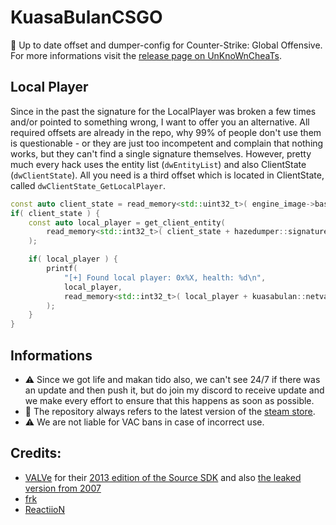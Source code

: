 # KuasaBulanCSGO

🚀 Up to date offset and dumper-config for Counter-Strike: Global Offensive. For more informations visit the [release page on UnKnoWnCheaTs](https://www.unknowncheats.me/forum/counterstrike-global-offensive/169351-haze-dumper-json-config-based-offset-dumper.html).

## Local Player
Since in the past the signature for the LocalPlayer was broken a few times and/or pointed to something wrong, I want to offer you an alternative.
All required offsets are already in the repo, why 99% of people don't use them is questionable - or they are just too incompetent and complain
that nothing works, but they can't find a single signature themselves. However, pretty much every hack uses the entity list (`dwEntityList`)
and also ClientState (`dwClientState`). All you need is a third offset which is located in ClientState, called `dwClientState_GetLocalPlayer`.

```C++
const auto client_state = read_memory<std::uint32_t>( engine_image->base + kuasabulan::signatures::dwClientState );
if( client_state ) {
    const auto local_player = get_client_entity( 
        read_memory<std::int32_t>( client_state + hazedumper::signatures::dwClientState_GetLocalPlayer )
    );

    if( local_player ) {
        printf(
            "[+] Found local player: 0x%X, health: %d\n",
            local_player,
            read_memory<std::int32_t>( local_player + kuasabulan::netvars::m_iHealth )
        );
    }
}
```

## Informations

- ⚠️ Since we got life and makan tido also, we can't see 24/7 if there was an update and then push it, but do join my discord to receive update and we make every effort to ensure that this happens as soon as possible.
- 🔫 The repository always refers to the latest version of the [steam store](http://store.steampowered.com/app/730/CounterStrike_Global_Offensive).
- ⚠️ We are not liable for VAC bans in case of incorrect use.

## Credits:

- [VALVe](https://github.com/ValveSoftware) for their [2013 edition of the Source SDK](https://github.com/ValveSoftware/source-sdk-2013) and also [the leaked version from 2007](https://github.com/VSES/SourceEngine2007)
- [frk](https://www.unknowncheats.me/forum/members/1067779.html)
- [ReactiioN](https://www.unknowncheats.me/forum/members/264622.html)
